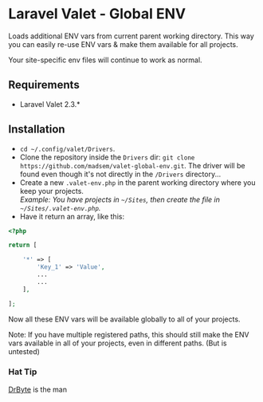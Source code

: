 # Laravel Valet - Global ENV

Loads additional ENV vars from current parent working directory.
This way you can easily re-use ENV vars & make them available for all projects.

Your site-specific env files will continue to work as normal.

## Requirements
- Laravel Valet 2.3.*

## Installation
- `cd ~/.config/valet/Drivers`.
- Clone the repository inside the `Drivers` dir: `git clone https://github.com/madsem/valet-global-env.git`. The driver will be found even though it's not directly in the `/Drivers` directory...
- Create a new `.valet-env.php` in the parent working directory where you keep your projects.  
*Example: You have projects in `~/Sites`, then create the file in `~/Sites/.valet-env.php`.*
- Have it return an array, like this:
```php
<?php

return [

	'*' => [
		'Key_1' => 'Value',
		...
		...
	],

];
```

Now all these ENV vars will be available globally to all of your projects.

Note: If you have multiple registered paths, this should still make the ENV vars available in all of your projects, even in different paths. (But is untested)


### Hat Tip
[DrByte](https://github.com/drbyte) is the man
